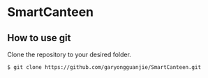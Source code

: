 # SmartCanteen
## How to use git


Clone the repository to your desired folder.

```
$ git clone https://github.com/garyongguanjie/SmartCanteen.git
```

